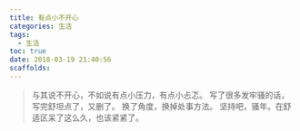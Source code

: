 ```yaml
---
title: 有点小不开心
categories: 生活
tags:
  - 生活
toc: true
date: 2018-03-19 21:40:56
scaffolds:
---
```

> 与其说不开心，不如说有点小压力，有点小忐忑。
> 写了很多发牢骚的话，写完舒坦点了，又删了。
> 换了角度，换掉处事方法。
> 坚持吧，骚年。在舒适区呆了这么久，也该紧紧了。